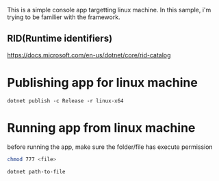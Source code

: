 This is a simple console app targetting linux machine. In this sample, i'm trying to be familier with the framework.

RID(Runtime identifiers)
------------------------
https://docs.microsoft.com/en-us/dotnet/core/rid-catalog

# Publishing app for linux machine

`dotnet publish -c Release -r linux-x64`

# Running app from linux machine

before running the app, make sure the folder/file has execute permission

```bash
chmod 777 <file> 

dotnet path-to-file
```